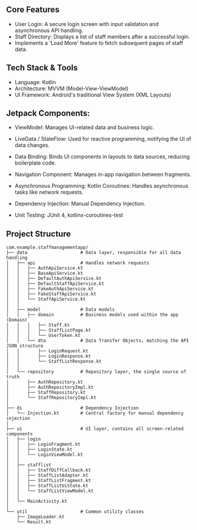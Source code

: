 ## Core Features
* User Login: A secure login screen with input validation and asynchronous API handling.
* Staff Directory: Displays a list of staff members after a successful login.
* Implements a 'Load More' feature to fetch subsequent pages of staff data.

## Tech Stack & Tools
* Language: Kotlin
* Architecture: MVVM (Model-View-ViewModel)
* UI Framework: Android's traditional View System (XML Layouts)

## Jetpack Components:

* ViewModel: Manages UI-related data and business logic.

* LiveData / StateFlow: Used for reactive programming, notifying the UI of data changes.

* Data Binding: Binds UI components in layouts to data sources, reducing boilerplate code.

* Navigation Component: Manages in-app navigation between fragments.

* Asynchronous Programming: Kotlin Coroutines: Handles asynchronous tasks like network requests.

* Dependency Injection: Manual Dependency Injection.

* Unit Testing: JUnit 4, kotlinx-coroutines-test

## Project Structure
```
com.example.staffmanagementapp/
├── data                    # Data layer, responsible for all data handling
│   ├── api                 # Handles network requests
│   │   ├── AuthApiService.kt
│   │   ├── BaseApiService.kt
│   │   ├── DefaultAuthApiService.kt
│   │   ├── DefaultStaffApiService.kt
│   │   ├── FakeAuthApiService.kt
│   │   ├── FakeStaffApiService.kt
│   │   └── StaffApiService.kt
│   │
│   ├── model               # Data models
│   │   ├── domain          # Business models used within the app (Domain)
│   │   │   ├── Staff.kt
│   │   │   ├── StaffListPage.kt
│   │   │   └── UserToken.kt
│   │   └── dto             # Data Transfer Objects, matching the API JSON structure
│   │       ├── LoginRequest.kt
│   │       ├── LoginResponse.kt
│   │       └── StaffListResponse.kt
│   │
│   └── repository          # Repository layer, the single source of truth
│       ├── AuthRepository.kt
│       ├── AuthRepositoryImpl.kt
│       ├── StaffRepository.kt
│       └── StaffRepositoryImpl.kt
│
├── di                      # Dependency Injection
│   └── Injection.kt        # Central factory for manual dependency injection
│
├── ui                      # UI layer, contains all screen-related components
│   ├── login
│   │   ├── LoginFragment.kt
│   │   ├── LoginState.kt
│   │   └── LoginViewModel.kt
│   │
│   ├── stafflist
│   │   ├── StaffDiffCallback.kt
│   │   ├── StaffListAdapter.kt
│   │   ├── StaffListFragment.kt
│   │   ├── StaffListUiState.kt
│   │   └── StaffListViewModel.kt
│   │
│   └── MainActivity.kt
│
└── util                    # Common utility classes
    ├── ImageLoader.kt
    └── Result.kt
```
